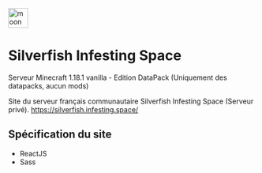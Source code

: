 <img src="https://raw.githubusercontent.com/Nekall/Silverfish-Space/main/public/favicon.ico" alt="moon logo" width="40" height="40">

# Silverfish Infesting Space

Serveur Minecraft 1.18.1 vanilla - Edition DataPack (Uniquement des datapacks, aucun mods)

Site du serveur français communautaire Silverfish Infesting Space (Serveur privé).
https://silverfish.infesting.space/

## Spécification du site

 - ReactJS
 - Sass
